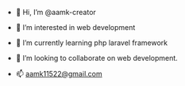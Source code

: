 - 👋 Hi, I’m @aamk-creator
- 👀 I’m interested in web development

- 🌱 I’m currently learning php laravel framework
- 💞️ I’m looking to collaborate on web development.
- 📫 aamk11522@gmail.com

<!---
aamk-creator/aamk-creator is a ✨ special ✨ repository because its `README.md` (this file) appears on your GitHub profile.
You can click the Preview link to take a look at your changes.
--->
